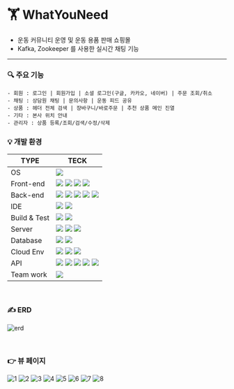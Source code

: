 # 🏋 WhatYouNeed 

- 운동 커뮤니티 운영 및 운동 용품 판매 쇼핑몰
- Kafka, Zookeeper 를 사용한 실시간 채팅 기능
---

### 🔍 주요 기능
```
- 회원 : 로그인 | 회원가입 | 소셜 로그인(구글, 카카오, 네이버) | 주문 조회/취소
- 채팅 : 상담원 채팅 | 문의사항 | 운동 피드 공유
- 상품 : 헤더 전체 검색 | 장바구니/바로주문 | 추천 상품 메인 진열
- 기타 : 본사 위치 안내
- 관리자 : 상품 등록/조회/검색/수정/삭제
```

### 💡 개발 환경
| TYPE | TECK |
| ------------- | ------------- |
| OS | <span><img src="https://img.shields.io/badge/windows10-0078D6?style=for-the-badge&logo=windows10&logoColor=white"></span> |
| Front-end | <span><img src="https://img.shields.io/badge/html5-E34F26?style=for-the-badge&logo=html5&logoColor=white"></span> <span><img src="https://img.shields.io/badge/css3-1572B6?style=for-the-badge&logo=css3&logoColor=white"></span> <span><img src="https://img.shields.io/badge/javascript-F7DF1E?style=for-the-badge&logo=javascript&logoColor=black"></span> <span><img src="https://img.shields.io/badge/bootstrap-7952B3?style=for-the-badge&logo=bootstrap&logoColor=white"></span> |
| Back-end | <span><img src="https://img.shields.io/badge/java-507E9C?style=for-the-badge&logo=java&logoColor=white"></span> <span><img src="https://img.shields.io/badge/thymeleaf-005F0F?style=for-the-badge&logo=thymeleaf&logoColor=white"></span> <span><img src="https://img.shields.io/badge/springboot-6DB33F?style=for-the-badge&logo=springboot&logoColor=white"></span> <span><img src="https://img.shields.io/badge/springsecurity-6DB33F?style=for-the-badge&logo=springsecurity&logoColor=white"></span> <span><img src="https://img.shields.io/badge/hibernate-59666C?style=for-the-badge&logo=hibernate&logoColor=white"></span> |
| IDE  | <span><img src="https://img.shields.io/badge/intellijidea-000000?style=for-the-badge&logo=intellijidea&logoColor=white"></span> <span><img src="https://img.shields.io/badge/visualstudiocode-007ACC?style=for-the-badge&logo=visualstudiocode&logoColor=white"></span> |
| Build & Test | <span><img src="https://img.shields.io/badge/apachemaven-C71A36?style=for-the-badge&logo=apachemaven&logoColor=white"></span> <span><img src="https://img.shields.io/badge/junit5-25A162?style=for-the-badge&logo=junit5&logoColor=white"></span> |
| Server | <span><img src="https://img.shields.io/badge/apachetomcat-F8DC75?style=for-the-badge&logo=apachetomcat&logoColor=black"></span> <span><img src="https://img.shields.io/badge/apachekafka-231F20?style=for-the-badge&logo=apachekafka&logoColor=white"></span> <span><img src="https://img.shields.io/badge/apachezookeeper-7ED957?style=for-the-badge&logo=apachezookeeper&logoColor=black"></span> |
| Database | <span><img src="https://img.shields.io/badge/mysql-4479A1?style=for-the-badge&logo=mysql&logoColor=white"></span> <span><img src="https://img.shields.io/badge/h2-0F20F7?style=for-the-badge&logo=h2&logoColor=white"></span> |
| Cloud Env | <span><img src="https://img.shields.io/badge/amazonaws-232F3E?style=for-the-badge&logo=amazonaws&logoColor=white"></span> <span><img src="https://img.shields.io/badge/amazonec2-FF9900?style=for-the-badge&logo=amazonec2&logoColor=white"></span> <span><img src="https://img.shields.io/badge/amazonrds-527FFF?style=for-the-badge&logo=amazonrds&logoColor=white"></span> |
| API | <span><img src="https://img.shields.io/badge/KAKAO MAP-000000?style=for-the-badge&logo=KAKAO MAP&logoColor=white"></span> <span><img src="https://img.shields.io/badge/google login-000000?style=for-the-badge&logo=google login&logoColor=white"></span> <span><img src="https://img.shields.io/badge/naver login-000000?style=for-the-badge&logo=naver login&logoColor=white"></span> <span><img src="https://img.shields.io/badge/kakao login-000000?style=for-the-badge&logo=kakao login&logoColor=white"></span> <span><img src="https://img.shields.io/badge/iamport payment-000000?style=for-the-badge&logo=naver login&logoColor=white"></span> |
| Team work | <span><img src="https://img.shields.io/badge/github-181717?style=for-the-badge&logo=github&logoColor=white"></span> |

<br />

### ✍ ERD
![erd](https://github.com/Ella-ki/GOWINE/assets/77760410/e1d1b5ca-87ae-4b65-86ea-b8000e1deb28)

<br />

### 👉 뷰 페이지
![1](https://github.com/Ella-ki/GOWINE/assets/77760410/b71a689d-3f00-4ac8-9802-f3a66e3f80e9)
![2](https://github.com/Ella-ki/GOWINE/assets/77760410/0fc98b8f-743d-4e93-ab18-6b38ab71d1de)
![3](https://github.com/Ella-ki/GOWINE/assets/77760410/a6fd1f6c-e391-4f63-92d9-3c5108cf721c)
![4](https://github.com/Ella-ki/GOWINE/assets/77760410/76f3386e-4ecb-4819-b7ae-21cdb99694fc)
![5](https://github.com/Ella-ki/GOWINE/assets/77760410/6b4a5dd6-ef57-405e-a528-fcc8b9302d13)
![6](https://github.com/Ella-ki/GOWINE/assets/77760410/09a9d2e2-8fc2-4011-83b4-65b987720725)
![7](https://github.com/Ella-ki/GOWINE/assets/77760410/0aec21f6-7d16-48ea-89dc-c1be949413c9)
![8](https://github.com/Ella-ki/GOWINE/assets/77760410/86ce1419-0a76-4499-bd6f-aaa6b61f1785)
